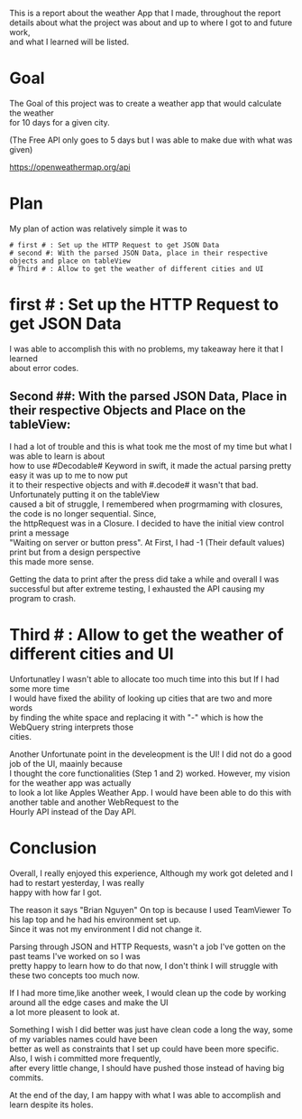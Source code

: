 
This is a report about the weather App that I made, throughout the report  
details about what the project was about and up to where I got to and future work,  
and what I learned will be listed.  

# Goal # 

The Goal of this project was to create a weather app that would calculate the weather  
for 10 days for a given city. 

(The Free API only goes to 5 days but I was able to make due with what was given)  

https://openweathermap.org/api

# Plan #

My plan of action was relatively simple it was to  

    # first # : Set up the HTTP Request to get JSON Data
    # second #: With the parsed JSON Data, place in their respective objects and place on tableView  
    # Third # : Allow to get the weather of different cities and UI 

 
 
  # first # : Set up the HTTP Request to get JSON Data  
  I was able to accomplish this with no problems, my takeaway here it that I learned  
  about error codes. 
  
  ## Second ##: With the parsed JSON Data, Place in their respective Objects and Place on the tableView:  
  I had a lot of trouble and this is what took me the most of my time but what I was able to learn is about  
  how to use #Decodable# Keyword in swift, it made the actual parsing pretty easy it was up to me to now put  
  it to their respective objects and with #.decode# it wasn't that bad. Unfortunately putting it on the tableView  
  caused a bit of struggle, I remembered when progrmaming with closures, the code is no longer sequential. Since,  
  the httpRequest was in a Closure. I decided to have the initial view control print a message  
  "Waiting on server or button press". At First, I had -1 (Their default values) print but from a design perspective  
  this made more sense.  
  
  Getting the data to print after the press did take a while and overall I was successful but after extreme testing, I exhausted
  the API causing my program to crash. 
  
  # Third # : Allow to get the weather of different cities and UI 
  Unfortunatley I wasn't able to allocate too much time into this but If I had some more time  
  I would have fixed the ability of looking up cities that are two and more words  
  by finding the white space and replacing it with "-" which is how the WebQuery string interprets those  
  cities.  
  
  Another Unfortunate point in the develeopment is the UI! I did not do a good job of the UI, maainly because   
  I thought the core functionalities (Step 1 and 2) worked. However, my vision for the weather app was actually  
  to look a lot like Apples Weather App. I would have been able to do this with another table and another WebRequest to the   
  Hourly API instead of the Day API.
  
  # Conclusion #
  Overall, I really enjoyed this experience, Although my work got deleted and I had to restart yesterday, I was really  
  happy with how far I got. 
  
  The reason it says "Brian Nguyen" On top is because I used TeamViewer To his lap top and he had his environment set up.  
  Since it was not my environment I did not change it.
  
  Parsing through JSON and HTTP Requests, wasn't a job I've gotten on the past teams I've worked on so I was  
  pretty happy to learn how to do that now, I don't think I will struggle with these two concepts too much now. 
  
  If I had more time,like another week, I would clean up the code by working around all the edge cases and make the UI  
  a lot more pleasent to look at. 
  
  Something I wish I did better was just have clean code a long the way, some of my variables names could have been  
  better as well as constraints that I set up could have been more specific. Also, I wish i committed more frequently,  
  after every little change, I should have pushed those instead of having big commits.  
  
  At the end of the day, I am happy with what I was able to accomplish and learn despite its holes.
  
  
 
  
